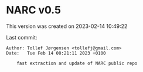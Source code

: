 # NARC v0.5

This version was created on 2023-02-14 10:49:22

Last commit:
```commit d2d6c91654cd7c2fe940b62f458a84fab81646a4
Author: Tollef Jørgensen <tollefj@gmail.com>
Date:   Tue Feb 14 00:21:11 2023 +0100

    fast extraction and update of NARC public repo
```
